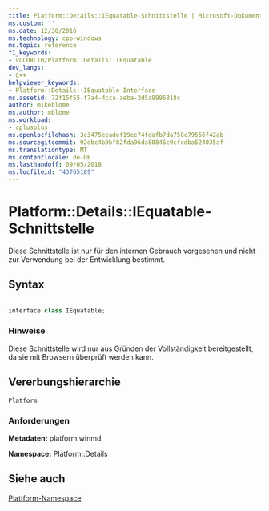 ```yaml
---
title: Platform::Details::IEquatable-Schnittstelle | Microsoft-Dokumentation
ms.custom: ''
ms.date: 12/30/2016
ms.technology: cpp-windows
ms.topic: reference
f1_keywords:
- VCCORLIB/Platform::Details::IEquatable
dev_langs:
- C++
helpviewer_keywords:
- Platform::Details::IEquatable Interface
ms.assetid: 72f15f55-f7a4-4cca-aeba-2d5a9996818c
author: mikeblome
ms.author: mblome
ms.workload:
- cplusplus
ms.openlocfilehash: 3c3475eeadef19ee74fdafb7da758c79556f42ab
ms.sourcegitcommit: 92dbc4b9bf82fda96da80846c9cfcdba524035af
ms.translationtype: MT
ms.contentlocale: de-DE
ms.lasthandoff: 09/05/2018
ms.locfileid: "43765189"
---
```

# <a name="platformdetailsiequatable-interface"></a>Platform::Details::IEquatable-Schnittstelle
Diese Schnittstelle ist nur für den internen Gebrauch vorgesehen und nicht zur Verwendung bei der Entwicklung bestimmt.  
  
## <a name="syntax"></a>Syntax  
  
```cpp  
  
interface class IEquatable;  
```  
  
### <a name="remarks"></a>Hinweise  
 Diese Schnittstelle wird nur aus Gründen der Vollständigkeit bereitgestellt, da sie mit Browsern überprüft werden kann.  
  
## <a name="inheritance-hierarchy"></a>Vererbungshierarchie  
 `Platform`  
  
### <a name="requirements"></a>Anforderungen  
 **Metadaten:** platform.winmd  
  
 **Namespace:** Platform::Details  
  
## <a name="see-also"></a>Siehe auch  
 [Plattform-Namespace](platform-namespace-c-cx.md)